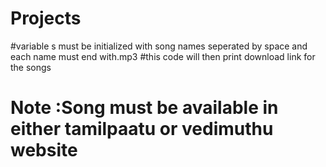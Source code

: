 # Projects
#variable s must be initialized with song names seperated by space and each name must end with.mp3
#this code will then print download link for the songs 
# Note :Song must be available in either tamilpaatu or vedimuthu website 
